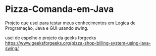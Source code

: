 # Pizza-Comanda-em-Java


Projeto que usei para testar meus conhecimentos em Logica de Programação, Java e GUI usando swing.

usei de espelho o projeto da geeks forgeeks https://www.geeksforgeeks.org/pizza-shop-billing-system-using-java-swing/

